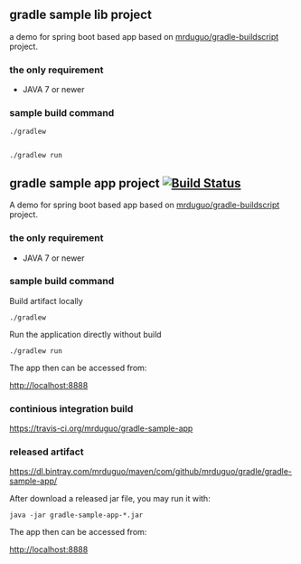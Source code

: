 ## gradle sample lib project 
a demo for spring boot based app based on [mrduguo/gradle-buildscript](https://github.com/mrduguo/gradle-buildscript) project. 



### the only requirement

* JAVA 7 or newer


### sample build command

```
./gradlew


./gradlew run

```




## gradle sample app project  [![Build Status](https://travis-ci.org/mrduguo/gradle-sample-app.svg?branch=master)](https://travis-ci.org/mrduguo/gradle-sample-app)
A demo for spring boot based app based on [mrduguo/gradle-buildscript](https://github.com/mrduguo/gradle-buildscript) project. 


### the only requirement

* JAVA 7 or newer


### sample build command

Build artifact locally

```
./gradlew
```

Run the application directly without build

```
./gradlew run
```

The app then can be accessed from:

[http://localhost:8888](http://localhost:8888)


### continious integration build

https://travis-ci.org/mrduguo/gradle-sample-app


### released artifact

https://dl.bintray.com/mrduguo/maven/com/github/mrduguo/gradle/gradle-sample-app/

After download a released jar file, you may run it with:


```
java -jar gradle-sample-app-*.jar
```

The app then can be accessed from:

[http://localhost:8888](http://localhost:8888)